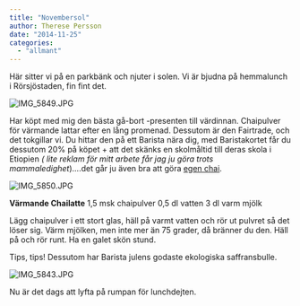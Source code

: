 ```yaml
---
title: "Novembersol"
author: Therese Persson
date: "2014-11-25"
categories: 
  - "allmant"
---
```


Här sitter vi på en parkbänk och njuter i solen. Vi är bjudna på hemmalunch i Rörsjöstaden, fin fint det.  

![IMG_5849.JPG](/static/img/IMG_5849.jpg)

Har köpt med mig den bästa gå-bort -presenten till värdinnan. Chaipulver för värmande lattar efter en lång promenad. Dessutom är den Fairtrade, och det tokgillar vi. Du hittar den på ett Barista nära dig, med Baristakortet får du dessutom 20% på köpet + att det skänks en skolmåltid till deras skola i Etiopien _( lite reklam för mitt arbete får jag ju göra trots mammaledighet_)....det går ju även bra att göra [egen chai](/posts/akta-indisk-chai/).  
  
![IMG_5850.JPG](/static/img/IMG_5850.jpg)

**Värmande Chailatte** 1,5 msk chaipulver 0,5 dl vatten 3 dl varm mjölk

Lägg chaipulver i ett stort glas, häll på varmt vatten och rör ut pulvret så det löser sig. Värm mjölken, men inte mer än 75 grader, då bränner du den. Häll på och rör runt. Ha en galet skön stund.

Tips, tips! Dessutom har Barista julens godaste ekologiska saffransbulle.  
  
![IMG_5843.JPG](/static/img/IMG_5843.jpg)

Nu är det dags att lyfta på rumpan för lunchdejten.
